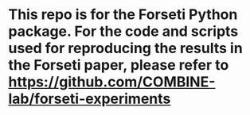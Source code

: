# This repo is for the Forseti Python package. For the code and scripts used for reproducing the results in the Forseti paper, please refer to https://github.com/COMBINE-lab/forseti-experiments
